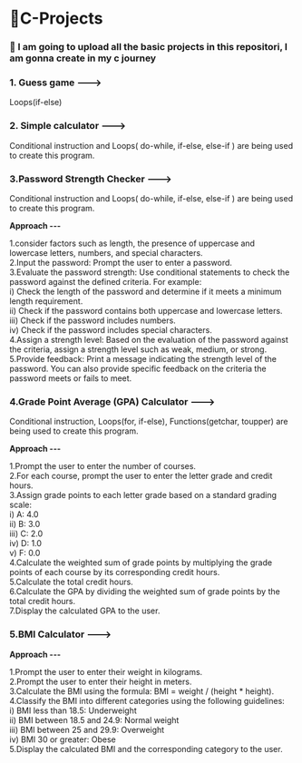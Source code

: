 # 🚀C-Projects

<h3><b>🎯 I am going to upload all the basic projects in this repositori, I am gonna create in my c journey </b></h3>

<h3>1. Guess game ---></h3>

Loops(if-else) 

<h3>2. Simple calculator ---></h3> 

Conditional instruction and Loops( do-while, if-else, else-if ) are being used to create this program.

<h3>3.Password Strength Checker ---></h3>

Conditional instruction and Loops( do-while, if-else, else-if ) are being used to create this program.

<b>Approach ---</b>

1.consider factors such as length, the presence of uppercase and lowercase letters, numbers, and special characters.<br>
2.Input the password: Prompt the user to enter a password.<br>
3.Evaluate the password strength: Use conditional statements to check the password against the defined criteria. For example:<br>
i) Check the length of the password and determine if it meets a minimum length requirement.<br>
ii) Check if the password contains both uppercase and lowercase letters.<br>
iii) Check if the password includes numbers.<br>
iv) Check if the password includes special characters.<br>
4.Assign a strength level: Based on the evaluation of the password against the criteria, assign a strength level such as weak, medium, or strong.<br>
5.Provide feedback: Print a message indicating the strength level of the password. You can also provide specific feedback on the criteria the password meets or fails to meet.

<h3>4.Grade Point Average (GPA) Calculator ---></h3>

Conditional instruction, Loops(for, if-else), Functions(getchar, toupper) are being used to create this program.

<b>Approach ---</b>

1.Prompt the user to enter the number of courses.<br>
2.For each course, prompt the user to enter the letter grade and credit hours.<br>
3.Assign grade points to each letter grade based on a standard grading scale:<br>
i) A: 4.0<br>
ii) B: 3.0<br>
iii) C: 2.0<br>
iv) D: 1.0<br>
v) F: 0.0<br>
4.Calculate the weighted sum of grade points by multiplying the grade points of each course by its corresponding credit hours.<br>
5.Calculate the total credit hours.<br>
6.Calculate the GPA by dividing the weighted sum of grade points by the total credit hours.<br>
7.Display the calculated GPA to the user.<br>

<h3>5.BMI Calculator ---></h3>

<b>Approach ---</b>

1.Prompt the user to enter their weight in kilograms.<br>
2.Prompt the user to enter their height in meters.<br>
3.Calculate the BMI using the formula: BMI = weight / (height * height).<br>
4.Classify the BMI into different categories using the following guidelines:<br>
i) BMI less than 18.5: Underweight<br>
ii) BMI between 18.5 and 24.9: Normal weight<br>
iii) BMI between 25 and 29.9: Overweight<br>
iv) BMI 30 or greater: Obese<br>
5.Display the calculated BMI and the corresponding category to the user.<br>
